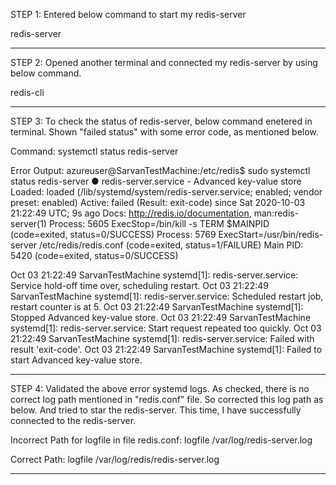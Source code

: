 STEP 1: Entered below command to start my redis-server

redis-server

**************************************************************************************************************
STEP 2: Opened another terminal and connected my redis-server by using below command.

redis-cli

**************************************************************************************************************
STEP 3: To check the status of redis-server, below command enetered in terminal. 
Shown "failed status" with some error code, as mentioned below.

Command: systemctl status redis-server

Error Output:
azureuser@SarvanTestMachine:/etc/redis$ sudo systemctl status redis-server
● redis-server.service - Advanced key-value store
   Loaded: loaded (/lib/systemd/system/redis-server.service; enabled; vendor preset: enabled)
   Active: failed (Result: exit-code) since Sat 2020-10-03 21:22:49 UTC; 9s ago
     Docs: http://redis.io/documentation,
           man:redis-server(1)
  Process: 5605 ExecStop=/bin/kill -s TERM $MAINPID (code=exited, status=0/SUCCESS)
  Process: 5769 ExecStart=/usr/bin/redis-server /etc/redis/redis.conf (code=exited, status=1/FAILURE)
 Main PID: 5420 (code=exited, status=0/SUCCESS)

Oct 03 21:22:49 SarvanTestMachine systemd[1]: redis-server.service: Service hold-off time over, scheduling restart.
Oct 03 21:22:49 SarvanTestMachine systemd[1]: redis-server.service: Scheduled restart job, restart counter is at 5.
Oct 03 21:22:49 SarvanTestMachine systemd[1]: Stopped Advanced key-value store.
Oct 03 21:22:49 SarvanTestMachine systemd[1]: redis-server.service: Start request repeated too quickly.
Oct 03 21:22:49 SarvanTestMachine systemd[1]: redis-server.service: Failed with result 'exit-code'.
Oct 03 21:22:49 SarvanTestMachine systemd[1]: Failed to start Advanced key-value store.
**************************************************************************************************************

STEP 4: Validated the above error systemd logs. As checked, there is no correct log path mentioned in "redis.conf" file.
So corrected this log path as below. 
And tried to star the redis-server. This time, I have successfully connected to the redis-server.

Incorrect Path for logfile in file redis.conf:
logfile /var/log/redis-server.log

Correct Path:
logfile /var/log/redis/redis-server.log
**************************************************************************************************************
